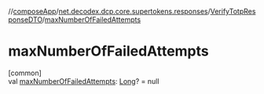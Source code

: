 //[composeApp](../../../index.md)/[net.decodex.dcp.core.supertokens.responses](../index.md)/[VerifyTotpResponseDTO](index.md)/[maxNumberOfFailedAttempts](max-number-of-failed-attempts.md)

# maxNumberOfFailedAttempts

[common]\
val [maxNumberOfFailedAttempts](max-number-of-failed-attempts.md): [Long](https://kotlinlang.org/api/latest/jvm/stdlib/kotlin/-long/index.html)? = null
